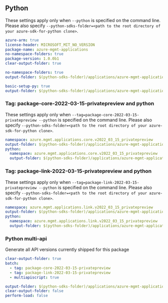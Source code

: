 ## Python

These settings apply only when `--python` is specified on the command line.
Please also specify `--python-sdks-folder=<path to the root directory of your azure-sdk-for-python clone>`.

``` yaml $(track2)
azure-arm: true
license-header: MICROSOFT_MIT_NO_VERSION
package-name: azure-mgmt-applications
no-namespace-folders: true
package-version: 1.0.0b1
clear-output-folder: true
```

``` yaml $(python-mode) == 'update' && $(track2)
no-namespace-folders: true
output-folder: $(python-sdks-folder)/applications/azure-mgmt-applications/azure/mgmt/applications
```

``` yaml $(python-mode) == 'create' && $(track2)
basic-setup-py: true
output-folder: $(python-sdks-folder)/applications/azure-mgmt-applications
```

### Tag: package-core-2022-03-15-privatepreview and python

These settings apply only when `--tag=package-core-2022-03-15-privatepreview --python` is specified on the command line.
Please also specify `--python-sdks-folder=<path to the root directory of your azure-sdk-for-python clone>`.

``` yaml $(tag) == 'package-core-2022-03-15-privatepreview'
namespace: azure.mgmt.applications.core.v2022_03_15_privatepreview
output-folder: $(python-sdks-folder)/applications/azure-mgmt-applications/azure/mgmt/applications/core/v2022_03_15_privatepreview
python:
  namespace: azure.mgmt.applications.core.v2022_03_15_privatepreview
  output-folder: $(python-sdks-folder)/applications/azure-mgmt-applications/azure/mgmt/applications/core/v2022_03_15_privatepreview
```

### Tag: package-link-2022-03-15-privatepreview and python

These settings apply only when `--tag=package-link-2022-03-15-privatepreview --python` is specified on the command line.
Please also specify `--python-sdks-folder=<path to the root directory of your azure-sdk-for-python clone>`.

``` yaml $(tag) == 'package-link-2022-03-15-privatepreview'
namespace: azure.mgmt.applications.link.v2022_03_15_privatepreview
output-folder: $(python-sdks-folder)/applications/azure-mgmt-applications/azure/mgmt/applications/link/v2022_03_15_privatepreview
python:
  namespace: azure.mgmt.applications.link.v2022_03_15_privatepreview
  output-folder: $(python-sdks-folder)/applications/azure-mgmt-applications/azure/mgmt/applications/link/v2022_03_15_privatepreview
```

### Python multi-api

Generate all API versions currently shipped for this package

```yaml $(multiapi) && $(track2)
clear-output-folder: true
batch:
  - tag: package-core-2022-03-15-privatepreview
  - tag: package-link-2022-03-15-privatepreview
  - multiapiscript: true
```

``` yaml $(multiapiscript)
output-folder: $(python-sdks-folder)/applications/azure-mgmt-applications/azure/mgmt/applications/
clear-output-folder: false
perform-load: false
```
